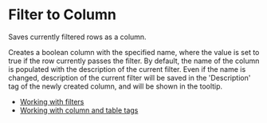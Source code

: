 <!-- TITLE: Filter to Column -->
<!-- SUBTITLE: -->

# Filter to Column

Saves currently filtered rows as a column.

Creates a boolean column with the specified name, where the value is set to true if the row
currently passes the filter. By default, the name of the column is populated with the description of
the current filter. Even if the name is changed, description of the current filter will be saved in
the 'Description' tag of the newly created column, and will be shown in the tooltip.

  * [Working with filters](../visualize/viewers/filters.md)
  * [Working with column and table tags](../visualize/viewers/column-selectors.md)
